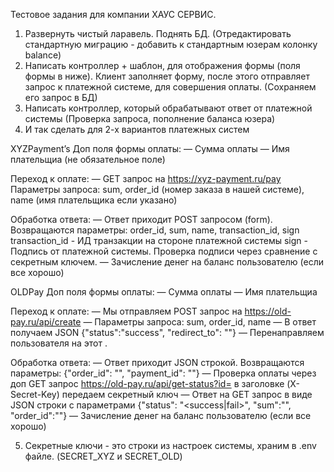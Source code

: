 Тестовое задания для компании ХАУС СЕРВИС.

1) Развернуть чистый ларавель. Поднять БД. (Отредактировать стандартную миграцию - добавить к стандартным юзерам колонку
balance)
2) Написать контроллер + шаблон, для отображения формы (поля формы в ниже). Клиент заполняет форму, после этого
отправляет запрос к платежной системе, для совершения оплаты. (Сохраняем его запрос в БД)
3) Написать контроллер, который обрабатывают ответ от платежной системы (Проверка запроса, пополнение баланса юзера)
4) И так сделать для 2-х вариантов платежных систем


XYZPayment’s
  Доп поля формы оплаты:
  — Сумма оплаты
  — Имя плательщиа (не обязательное поле)

  Переход к оплате:
  — GET запрос на https://xyz-payment.ru/pay
    Параметры запроса: sum, order_id (номер заказа в нашей системе), name (имя плательщика если указано)

  Обработка ответа:
  — Ответ приходит POST запросом (form). Возвращаются параметры: order_id, sum, name, transaction_id, sign
    transaction_id - ИД транзакции на стороне платежной системы
    sign - Подпись от платежной системы. Проверка подписи через сравнение с секретным ключем.
  — Зачисление денег на баланс пользователю (если все хорошо)


OLDPay
  Доп поля формы оплаты:
  — Сумма оплаты
  — Имя плательщиа

  Переход к оплате:
  — Мы отправляем POST запрос на https://old-pay.ru/api/create
  — Параметры запроса: sum, order_id, name
  — В ответ получаем JSON {"status":"success", "redirect_to": "<url>"}
  — Перенаправляем пользователя на этот <url>.

  Обработка ответа:
  — Ответ приходит JSON строкой. Возвращаются параметры: {"order_id": "<oid>", "payment_id": "<pid>"}
  — Проверка оплаты через доп GET запрос https://old-pay.ru/api/get-status?id=<pid>
    в заголовке (X-Secret-Key) передаем секретный ключ
  — Ответ на GET запрос в виде JSON строки с параметрами {"status": "<success|fail>", "sum":"<sum>", "order_id":"<oid>"}
  — Зачисление денег на баланс пользователю (если все хорошо)

5) Секретные ключи - это строки из настроек системы, храним в .env файле. (SECRET_XYZ и SECRET_OLD)
